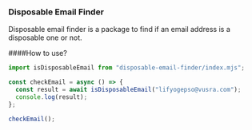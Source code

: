 ### Disposable Email Finder

Disposable email finder is a package to find if an email address is a disposable one or not.

####How to use?

```javascript
import isDisposableEmail from "disposable-email-finder/index.mjs";

const checkEmail = async () => {
  const result = await isDisposableEmail("lifyogepso@vusra.com");
  console.log(result);
};

checkEmail();
```
